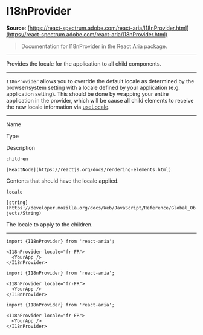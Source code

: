 # I18nProvider

**Source**: [https://react-spectrum.adobe.com/react-aria/I18nProvider.html](https://react-spectrum.adobe.com/react-aria/I18nProvider.html)

> Documentation for I18nProvider in the React Aria package.

---

Provides the locale for the application to all child components.

* * *

`I18nProvider` allows you to override the default locale as determined by the browser/system setting with a locale defined by your application (e.g. application setting). This should be done by wrapping your entire application in the provider, which will be cause all child elements to receive the new locale information via [useLocale](https://react-spectrum.adobe.com/react-aria/useLocale.html).

* * *

Name

Type

Description

`children`

`[ReactNode](https://reactjs.org/docs/rendering-elements.html)`

Contents that should have the locale applied.

`locale`

`[string](https://developer.mozilla.org/docs/Web/JavaScript/Reference/Global_Objects/String)`

The locale to apply to the children.

* * *

```
import {I18nProvider} from 'react-aria';

<I18nProvider locale="fr-FR">
  <YourApp />
</I18nProvider>
```

```
import {I18nProvider} from 'react-aria';

<I18nProvider locale="fr-FR">
  <YourApp />
</I18nProvider>
```

```
import {I18nProvider} from 'react-aria';

<I18nProvider locale="fr-FR">
  <YourApp />
</I18nProvider>
```